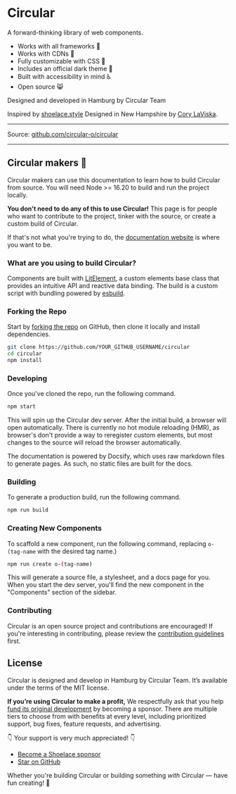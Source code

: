 # Circular

A forward-thinking library of web components.

- Works with all frameworks 🧩
- Works with CDNs 🚛
- Fully customizable with CSS 🎨
- Includes an official dark theme 🌛
- Built with accessibility in mind ♿️
- Open source 😸

Designed and developed in Hamburg by Circular Team

Inspired by [shoelace.style](https://shoelace.style)
Designed in New Hampshire by [Cory LaViska](https://twitter.com/claviska).

---

<!-- Documentation: [shoelace.style](https://shoelace.style) -->

Source: [github.com/circular-o/circular](https://github.com/circular-o/circular)

<!-- Twitter: [@shoelace_style](https://twitter.com/shoelace_style) -->

---

## Circular makers 🥾

Circular makers can use this documentation to learn how to build Circular from source. You will need Node >= 16.20 to build and run the project locally.

**You don't need to do any of this to use Circular!** This page is for people who want to contribute to the project, tinker with the source, or create a custom build of Circular.

If that's not what you're trying to do, the [documentation website](https://circular-o.de) is where you want to be.

### What are you using to build Circular?

Components are built with [LitElement](https://lit-element.polymer-project.org/), a custom elements base class that provides an intuitive API and reactive data binding. The build is a custom script with bundling powered by [esbuild](https://esbuild.github.io/).

### Forking the Repo

Start by [forking the repo](https://github.com/circular-o/circular/fork) on GitHub, then clone it locally and install dependencies.

```bash
git clone https://github.com/YOUR_GITHUB_USERNAME/circular
cd circular
npm install
```

### Developing

Once you've cloned the repo, run the following command.

```bash
npm start
```

This will spin up the Circular dev server. After the initial build, a browser will open automatically. There is currently no hot module reloading (HMR), as browser's don't provide a way to reregister custom elements, but most changes to the source will reload the browser automatically.

The documentation is powered by Docsify, which uses raw markdown files to generate pages. As such, no static files are built for the docs.

### Building

To generate a production build, run the following command.

```bash
npm run build
```

### Creating New Components

To scaffold a new component, run the following command, replacing `o-(tag-name` with the desired tag name.)

```bash
npm run create o-(tag-name)
```

This will generate a source file, a stylesheet, and a docs page for you. When you start the dev server, you'll find the new component in the "Components" section of the sidebar.

### Contributing

Circular is an open source project and contributions are encouraged! If you're interesting in contributing, please review the [contribution guidelines](CONTRIBUTING.md) first.

## License

Circular is designed and develop in Hamburg by Circular Team. It’s available under the terms of the MIT license.

**If you’re using Circular to make a profit,** We respectfully ask that you help [fund its original development](https://github.com/sponsors/claviska) by becoming a sponsor. There are multiple tiers to choose from with benefits at every level, including prioritized support, bug fixes, feature requests, and advertising.

👇 Your support is very much appreciated! 👇

- [Become a Shoelace sponsor](https://github.com/sponsors/claviska)
- [Star on GitHub](https://github.com/circular-o/circular/stargazers)
<!-- - [Follow on Twitter](https://twitter.com/shoelace_style) -->

Whether you're building Circular or building something _with_ Circular — have fun creating! 🥾
